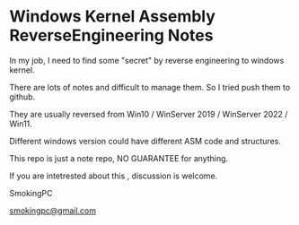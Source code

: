 # Windows Kernel Assembly ReverseEngineering Notes

In my job, I need to find some "secret" by reverse engineering to windows kernel.

There are lots of notes and difficult to manage them. So I tried push them to github.

They are usually reversed from Win10 / WinServer 2019 / WinServer 2022 / Win11.

Different windows version could have different ASM code and structures.

This repo is just a note repo, NO GUARANTEE for anything.

If you are intetrested about this , discussion is welcome.


SmokingPC

smokingpc@gmail.com
